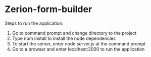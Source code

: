 # Zerion-form-builder

Steps to run the application:
1.  Go to command prompt and change directory to the project
2.  Type npm install to install the node dependencies
3.  To start the server, enter node server.js at the command prompt
4.  Go to a browser and enter localhost:3000 to run the application
